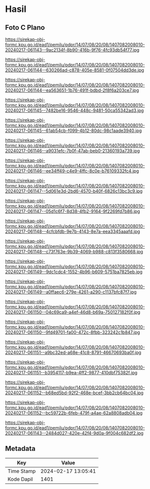 # Hasil

## Foto C Plano

https://sirekap-obj-formc.kpu.go.id/ead1/pemilu/pdpr/14/07/08/20/08/1407082008010-20240217-061143--9ac2134f-8b90-416b-9f76-4fc93db54f77.jpg

https://sirekap-obj-formc.kpu.go.id/ead1/pemilu/pdpr/14/07/08/20/08/1407082008010-20240217-061144--630266ad-c878-405e-8581-0f07504dd3de.jpg

https://sirekap-obj-formc.kpu.go.id/ead1/pemilu/pdpr/14/07/08/20/08/1407082008010-20240217-061144--ea563651-1b76-491f-bdbd-2f8f6a203ce7.jpg

https://sirekap-obj-formc.kpu.go.id/ead1/pemilu/pdpr/14/07/08/20/08/1407082008010-20240217-061145--7482be16-9546-448c-9481-50ca55342ad3.jpg

https://sirekap-obj-formc.kpu.go.id/ead1/pemilu/pdpr/14/07/08/20/08/1407082008010-20240217-061145--61ab54cb-f099-4b12-80dc-98c1aade3940.jpg

https://sirekap-obj-formc.kpu.go.id/ead1/pemilu/pdpr/14/07/08/20/08/1407082008010-20240217-061146--a9031efc-7b0f-47ab-beb0-21360193a739.jpg

https://sirekap-obj-formc.kpu.go.id/ead1/pemilu/pdpr/14/07/08/20/08/1407082008010-20240217-061146--ee34ff49-c4e9-4ffc-8c0e-b76109332fc4.jpg

https://sirekap-obj-formc.kpu.go.id/ead1/pemilu/pdpr/14/07/08/20/08/1407082008010-20240217-061147--5d061e3d-2bd6-4570-b40f-6826c13bc3c9.jpg

https://sirekap-obj-formc.kpu.go.id/ead1/pemilu/pdpr/14/07/08/20/08/1407082008010-20240217-061147--05d1c6f7-8d38-4fb2-9164-9f2269fd7b86.jpg

https://sirekap-obj-formc.kpu.go.id/ead1/pemilu/pdpr/14/07/08/20/08/1407082008010-20240217-061148--4cfcbfdb-9e7b-4143-8e7a-eea3345aaafd.jpg

https://sirekap-obj-formc.kpu.go.id/ead1/pemilu/pdpr/14/07/08/20/08/1407082008010-20240217-061148--c73f763e-9b39-4069-b988-c813f3580668.jpg

https://sirekap-obj-formc.kpu.go.id/ead1/pemilu/pdpr/14/07/08/20/08/1407082008010-20240217-061149--9dc1cdc4-1552-4b96-b609-5751ba7825eb.jpg

https://sirekap-obj-formc.kpu.go.id/ead1/pemilu/pdpr/14/07/08/20/08/1407082008010-20240217-061149--a0ffaec6-279e-4261-a290-c1137bfc87f7.jpg

https://sirekap-obj-formc.kpu.go.id/ead1/pemilu/pdpr/14/07/08/20/08/1407082008010-20240217-061150--04c69ca9-a4ef-46d8-b69a-750127182f0f.jpg

https://sirekap-obj-formc.kpu.go.id/ead1/pemilu/pdpr/14/07/08/20/08/1407082008010-20240217-061150--9fd49701-fa00-472c-8fbb-323242c1b847.jpg

https://sirekap-obj-formc.kpu.go.id/ead1/pemilu/pdpr/14/07/08/20/08/1407082008010-20240217-061151--a9bc32ed-a68e-41c8-8791-46670693ba0f.jpg

https://sirekap-obj-formc.kpu.go.id/ead1/pemilu/pdpr/14/07/08/20/08/1407082008010-20240217-061151--b3954117-b9ea-4ff2-9877-410dbf75382f.jpg

https://sirekap-obj-formc.kpu.go.id/ead1/pemilu/pdpr/14/07/08/20/08/1407082008010-20240217-061152--b68ed5bd-92f2-468e-bcef-3bb2cb64bc04.jpg

https://sirekap-obj-formc.kpu.go.id/ead1/pemilu/pdpr/14/07/08/20/08/1407082008010-20240217-061152--bc59722b-6feb-479f-a4ae-62a8808adb04.jpg

https://sirekap-obj-formc.kpu.go.id/ead1/pemilu/pdpr/14/07/08/20/08/1407082008010-20240217-061143--2484d027-420e-42f4-9d0a-9f004c682df2.jpg


## Metadata

| Key        | Value               |
| ---------- | ------------------- |
| Time Stamp | 2024-02-17 13:05:41 |
| Kode Dapil | 1401                |



